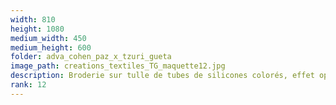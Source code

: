 ```yaml
---
width: 810
height: 1080
medium_width: 450
medium_height: 600
folder: adva_cohen_paz_x_tzuri_gueta
image_path: creations_textiles_TG_maquette12.jpg
description: Broderie sur tulle de tubes de silicones colorés, effet optique
rank: 12
---
```

